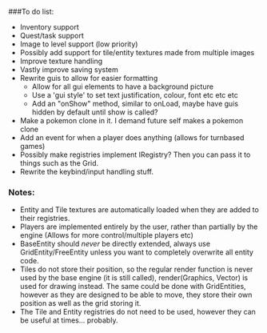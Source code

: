 ###To do list:

- Inventory support
- Quest/task support
- Image to level support (low priority)
- Possibly add support for tile/entity textures made from multiple images
- Improve texture handling
- Vastly improve saving system
- Rewrite guis to allow for easier formatting
    - Allow for all gui elements to have a background picture
    - Use a 'gui style' to set text justification, colour, font etc etc etc
    - Add an "onShow" method, similar to onLoad, maybe have guis hidden by default until show is called?
- Make a pokemon clone in it. I demand future self makes a pokemon clone
- Add an event for when a player does anything (allows for turnbased games)
- Possibly make registries implement IRegistry? Then you can pass it to things such as the Grid.
- Rewrite the keybind/input handling stuff.

### Notes:

- Entity and Tile textures are automatically loaded when they are added to their registries.
- Players are implemented entirely by the user, rather than partially by the engine (Allows for more control/multiple players etc)
- BaseEntity should *never* be directly extended, always use GridEntity/FreeEntity unless you want to completely overwrite all entity code.
- Tiles do not store their position, so the regular render function is never used by the base engine (it is still called), render(Graphics, Vector) is used for drawing instead. The same could be done with GridEntities, however as they are designed to be able to move, they store their own position as well as the grid storing it.
- The Tile and Entity registries do not need to be used, however they can be useful at times... probably.